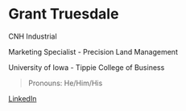 # Grant Truesdale

CNH Industrial

Marketing Specialist - Precision Land Management

University of Iowa - Tippie College of Business

> Pronouns: He/Him/His

<a href="https://www.linkedin.com/in/grant-truesdale-330612154/" rel="nofollow">LinkedIn</a>

